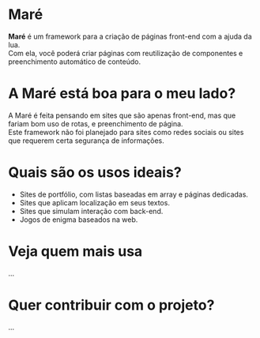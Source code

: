 # Maré
**Maré** é um framework para a criação de páginas front-end com a ajuda da lua.<br>
Com ela, você poderá criar páginas com reutilização de componentes e preenchimento automático de conteúdo.<br>

# A Maré está boa para o meu lado?
A Maré é feita pensando em sites que são apenas front-end, mas que fariam bom uso de rotas, e preenchimento de página.<br>
Este framework não foi planejado para sites como redes sociais ou sites que requerem certa segurança de informações.

# Quais são os usos ideais?
- Sites de portfólio, com listas baseadas em array e páginas dedicadas.
- Sites que aplicam localização em seus textos.
- Sites que simulam interação com back-end.
- Jogos de enigma baseados na web.

# Veja quem mais usa
...

# Quer contribuir com o projeto?
...
